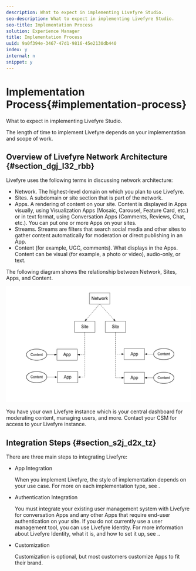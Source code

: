 ```yaml
---
description: What to expect in implementing Livefyre Studio.
seo-description: What to expect in implementing Livefyre Studio.
seo-title: Implementation Process
solution: Experience Manager
title: Implementation Process
uuid: 9a0f394e-3467-47d1-9816-45e2130db440
index: y
internal: n
snippet: y
---
```


# Implementation Process{#implementation-process}

What to expect in implementing Livefyre Studio.

<!-- 

c_implementation_process.dita

 -->

The length of time to implement Livefyre depends on your implementation and scope of work.

## Overview of Livefyre Network Architecture {#section_dgj_l32_rbb}

Livefyre uses the following terms in discussing network architecture:

* Network. The highest-level domain on which you plan to use Livefyre. 
* Sites. A subdomain or site section that is part of the network.
* Apps. A rendering of content on your site. Content is displayed in Apps visually, using Visualization Apps (Mosaic, Carousel, Feature Card, etc.) or in text format, using Conversation Apps (Comments, Reviews, Chat, etc.). You can put one or more Apps on your sites.
* Streams. Streams are filters that search social media and other sites to gather content automatically for moderation or direct publishing in an App.
* Content (for example, UGC, comments). What displays in the Apps. Content can be visual (for example, a photo or video), audio-only, or text.

The following diagram shows the relationship between Network, Sites, Apps, and Content. 

![](assets/network_site_architecture.png)

You have your own Livefyre instance which is your central dashboard for moderating content, managing users, and more. Contact your CSM for access to your Livefyre instance.

## Integration Steps {#section_s2j_d2x_tz}

There are three main steps to integrating Livefyre:

* App Integration

  When you implement Livefyre, the style of implementation depends on your use case. For more on each implementation type, see [](../../c-getting-started/c-implementation-process/c-app-integration-types.md#c_app_integration_types).

* Authentication Integration

  You must integrate your existing user management system with Livefyre for conversation Apps and any other Apps that require end-user authentication on your site. If you do not currently use a user management tool, you can use Livefyre Identity. For more information about Livefyre Identity, what it is, and how to set it up, see [](../../c-livefyre-identity-comp/c-livefyre-identity-comp.md#c_livefyre_identity).. 

* Customization

  Customization is optional, but most customers customize Apps to fit their brand.

